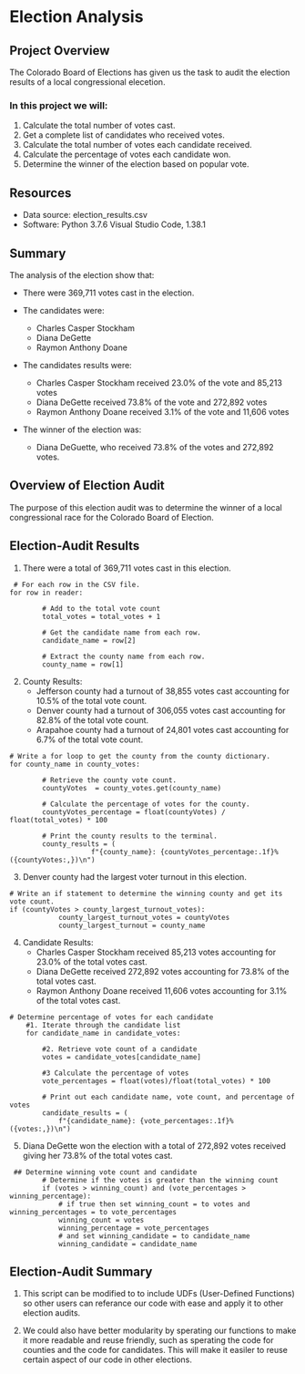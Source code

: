 # Election Analysis

## Project Overview
The Colorado Board of Elections has given us the task to audit the election results of a local congressional elecetion.

### In this project we will:
1. Calculate the total number of votes cast. 
2. Get a complete list of candidates who received votes.
3. Calculate the total number of votes each candidate received.
4. Calculate the percentage of votes each candidate won.
5. Determine the winner of the election based on popular vote.

## Resources 
- Data source: election_results.csv
- Software: Python 3.7.6 Visual Studio Code, 1.38.1

## Summary
The analysis of the election show that:
- There were 369,711 votes cast in the election.

- The candidates were:
  - Charles Casper Stockham
  - Diana DeGette
  - Raymon Anthony Doane

- The candidates results were:
  - Charles Casper Stockham received 23.0% of the vote and 85,213 votes
  - Diana DeGette received 73.8% of the vote and 272,892 votes
  - Raymon Anthony Doane received 3.1% of the vote and 11,606 votes

- The winner of the election was:
  - Diana DeGuette, who received 73.8% of the votes and 272,892 votes.

## Overview of Election Audit
The purpose of this election audit was to determine the winner of a local congressional race for the Colorado Board of Election.

## Election-Audit Results
1. There were a total of 369,711 votes cast in this election.
```
 # For each row in the CSV file.
for row in reader:

        # Add to the total vote count
        total_votes = total_votes + 1

        # Get the candidate name from each row.
        candidate_name = row[2]

        # Extract the county name from each row.
        county_name = row[1]
```
2. County Results:
    - Jefferson county had a turnout of 38,855 votes cast accounting for 10.5% of the total vote count.
    - Denver county had a turnout of 306,055 votes cast accounting for 82.8% of the total vote count.
    - Arapahoe county had a turnout of 24,801 votes cast accounting for 6.7% of the total vote count.
```
# Write a for loop to get the county from the county dictionary.
for county_name in county_votes:
        
        # Retrieve the county vote count.
        countyVotes  = county_votes.get(county_name)
        
        # Calculate the percentage of votes for the county.
        countyVotes_percentage = float(countyVotes) / float(total_votes) * 100

        # Print the county results to the terminal.
        county_results = (
                    f"{county_name}: {countyVotes_percentage:.1f}% ({countyVotes:,})\n")
```

3. Denver county had the largest voter turnout in this election.
```
# Write an if statement to determine the winning county and get its vote count.
if (countyVotes > county_largest_turnout_votes):
            county_largest_turnout_votes = countyVotes
            county_largest_turnout = county_name
```
4. Candidate Results:
    - Charles Casper Stockham received 85,213 votes accounting for 23.0% of the total votes cast.
    - Diana DeGette received 272,892 votes accounting for 73.8% of the total votes cast.
    - Raymon Anthony Doane received 11,606 votes accounting for 3.1% of the total votes cast.

```
# Determine percentage of votes for each candidate
    #1. Iterate through the candidate list
    for candidate_name in candidate_votes:
        
        #2. Retrieve vote count of a candidate
        votes = candidate_votes[candidate_name]

        #3 Calculate the percentage of votes
        vote_percentages = float(votes)/float(total_votes) * 100

        # Print out each candidate name, vote count, and percentage of votes
        candidate_results = (
            f"{candidate_name}: {vote_percentages:.1f}% ({votes:,})\n")
```

5. Diana DeGette won the election with a total of 272,892 votes received giving her 73.8% of the total votes cast.
```
 ## Determine winning vote count and candidate
        # Determine if the votes is greater than the winning count
        if (votes > winning_count) and (vote_percentages > winning_percentage):
            # if true then set winning_count = to votes and winning_percentages = to vote_percentages
            winning_count = votes
            winning_percentage = vote_percentages
            # and set winning_candidate = to candidate_name
            winning_candidate = candidate_name
```


## Election-Audit Summary
1. This script can be modified to to include UDFs (User-Defined Functions) so other users can referance our code with ease and apply it to other election audits.

2. We could also have better modularity by sperating our functions to make it more readable and reuse friendly, such as sperating the code for counties and the code for candidates. This will make it easiler to reuse certain aspect of our code in other elections.